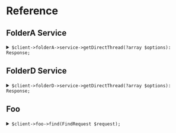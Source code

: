 # Reference
## FolderA Service
<details><summary><code>$client->folderA->service->getDirectThread(?array $options): Response;</code></summary>
<dl>
<dd>

#### 🔌 Usage

<dl>
<dd>

<dl>
<dd>

```php
$client->folderA->service->getDirectThread(?array $options): Response;
```
</dd>
</dl>
</dd>
</dl>


</dd>
</dl>
</details>

## FolderD Service
<details><summary><code>$client->folderD->service->getDirectThread(?array $options): Response;</code></summary>
<dl>
<dd>

#### 🔌 Usage

<dl>
<dd>

<dl>
<dd>

```php
$client->folderD->service->getDirectThread(?array $options): Response;
```
</dd>
</dl>
</dd>
</dl>


</dd>
</dl>
</details>

## Foo
<details><summary><code>$client->foo->find(FindRequest $request);</code></summary>
<dl>
<dd>

#### 🔌 Usage

<dl>
<dd>

<dl>
<dd>

```php
$client->foo->find(FindRequest $request);
```
</dd>
</dl>
</dd>
</dl>


</dd>
</dl>
</details>
